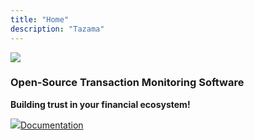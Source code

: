 ```yaml
---
title: "Home"
description: "Tazama"
---
```


![](/hacker3.png)

### Open-Source Transaction Monitoring Software

**Building trust in your financial ecosystem!**

![](/document2.png)[Documentation](https://github.com/frmscoe/docs/tree/main)
